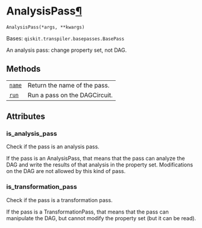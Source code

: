 # AnalysisPass[¶](#analysispass "Permalink to this headline")

<span id="undefined" />

`AnalysisPass(*args, **kwargs)`

Bases: `qiskit.transpiler.basepasses.BasePass`

An analysis pass: change property set, not DAG.

## Methods

|                                                                                                                         |                               |
| ----------------------------------------------------------------------------------------------------------------------- | ----------------------------- |
| [`name`](qiskit.transpiler.AnalysisPass.name#qiskit.transpiler.AnalysisPass.name "qiskit.transpiler.AnalysisPass.name") | Return the name of the pass.  |
| [`run`](qiskit.transpiler.AnalysisPass.run#qiskit.transpiler.AnalysisPass.run "qiskit.transpiler.AnalysisPass.run")     | Run a pass on the DAGCircuit. |

## Attributes

<span id="undefined" />

### is\_analysis\_pass

Check if the pass is an analysis pass.

If the pass is an AnalysisPass, that means that the pass can analyze the DAG and write the results of that analysis in the property set. Modifications on the DAG are not allowed by this kind of pass.

<span id="undefined" />

### is\_transformation\_pass

Check if the pass is a transformation pass.

If the pass is a TransformationPass, that means that the pass can manipulate the DAG, but cannot modify the property set (but it can be read).

